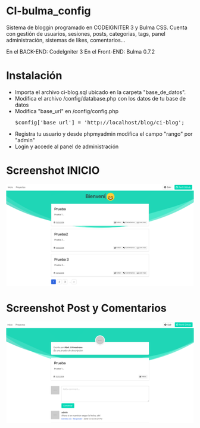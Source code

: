 
<h1>CI-bulma_config</h1>

Sistema de bloggin programado en CODEIGNITER 3 y Bulma CSS. Cuenta con gestión de usuarios, sesiones, posts, categorias, tags, panel administración, sistemas de likes, comentarios...

En el BACK-END: CodeIgniter 3
En el Front-END: Bulma 0.7.2

<h1> Instalación </h1>

<ul>
<li> Importa el archivo ci-blog.sql ubicado en la carpeta "base_de_datos".</li>
<li> Modifica el archivo /config/database.php con los datos de tu base de datos </li>
<li> Modifica "base_url" en /config/config.php <pre>
$config['base_url'] = 'http://localhost/blog/ci-blog';
</pre></li>
<li> Registra tu usuario y desde phpmyadmin modifica el campo "rango" por "admin" </li>
<li> Login y accede al panel de administración </li>
</ul>

<h1>Screenshot INICIO</h1>

<img src="imagenes_repositorio/captura1.png">

<h1>
Screenshot Post y Comentarios
</h1>

<img src="imagenes_repositorio/captura2.png">
